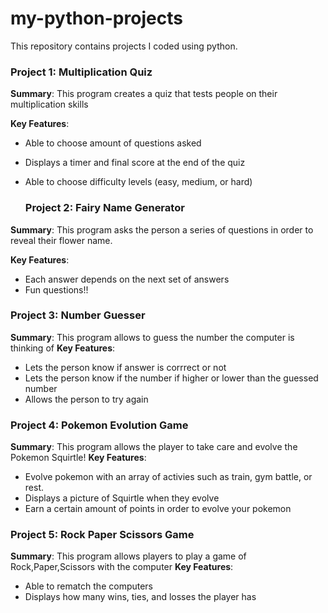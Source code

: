 # my-python-projects
This repository contains projects I coded using python.

### Project 1: Multiplication Quiz 
**Summary**: This program creates a quiz that tests people on their multiplication skills


**Key Features**: 
- Able to choose amount of questions asked
- Displays a timer and final score at the end of the quiz
- Able to choose difficulty levels (easy, medium, or hard)


  ### Project 2: Fairy Name Generator
**Summary**: This program asks the person a series of questions in order to reveal their flower name. 

**Key Features**: 
- Each answer depends on the next set of answers
- Fun questions!!

 ### Project 3: Number Guesser
**Summary**: This program allows to guess the number the computer is thinking of
**Key Features**: 
- Lets the person know if answer is corrrect or not
- Lets the person know if the number if higher or lower than the guessed number
- Allows the person to try again

### Project 4: Pokemon Evolution Game
**Summary**: This program allows the player to take care and evolve the Pokemon Squirtle!
**Key Features**: 
- Evolve pokemon with an array of activies such as train, gym battle, or rest.
-  Displays a picture of Squirtle when they evolve
- Earn a certain amount of points in order to evolve your pokemon


### Project 5: Rock Paper Scissors Game
**Summary**: This program allows players to play a game of Rock,Paper,Scissors with the computer
**Key Features**: 
- Able to rematch the computers
- Displays how many wins, ties, and losses the player has
